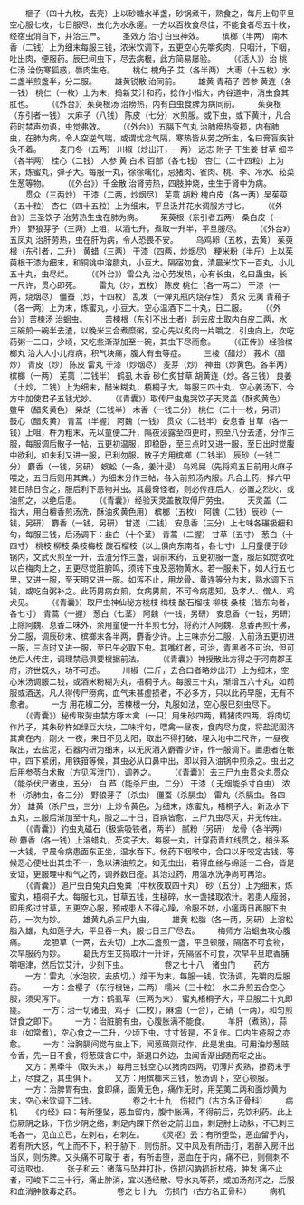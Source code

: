 <!-- { "loadSidebar": true } -->
　　榧子（四十九枚，去壳）上以砂糖水半盏，砂锅煮干，熟食之，每月上旬平旦空心服七枚，七日服尽，虫化为水永瘥。一方以百枚食尽佳，不能食者尽五十枚，经宿虫消自下，并治三尸。
　　圣效方 治寸白虫神效。
　　槟榔（半两） 南木香（二钱）上为细末每服三钱，浓米饮调下，五更空心先嚼炙肉，只咽汁，下咽，吐出肉，便服药。辰巳间虫下，尽去病根，此方简易屡验。
　　（《活人》）治 桃仁汤 治伤寒狐惑，唇肉生疮。
　　桃仁 槐角子 艾（各半两） 大枣（十五枚）水二盏半煎盏半，分二服。
　　雄黄锐散 治同前。
　　雄黄 青葙子 苦参 黄连（各一钱） 桃仁（一枚）上为末，捣新艾汁和药，捻作小指大，内谷道中，消虫食其肛也。
　　（《外台》）茱萸根汤 治痨热，内有白虫食脾为病同前。
　　茱萸根（东引者一钱） 大麻子（八钱） 陈皮（七分）水煎服。或下虫，或下黄汁，凡合药时禁声勿语，虫觉弗效。
　　（《外台》）五膈下气丸 治肺痨热瘦损，内有肺虫，在肺为病，令人空逆气喘，或谓忧忿气隔，寒热皆从劳之所生，名曰膏盲疾针灸不着。
　　麦门冬（五两） 川椒（炒出汗，一两） 远志 附子 干生姜 甘草 细辛（各半两） 桂心（二钱） 人参 黄 白术 百部（各七钱） 杏仁（二十四粒）上为末，炼蜜丸，弹子大。每服一丸，徐徐噙化，忌猪肉、雀肉、桃、李、冷水、菘菜生葱等物。
　　（《外台》）千金散 治肾劳热，四肢肿烧，虫生于肾中为病。
　　贯众（三两炒） 干漆（二两，炒烟尽） 芜荑 胡粉 槐白皮（各一两）吴茱萸（五十粒） 杏仁（四十五粒）上为细末，平旦汲井花水调服方寸匕。
　　（《外台》）三圣饮子 治劳热生虫在肺为病。
　　茱萸根（东引者五两） 桑白皮（一升） 野狼芽子（三两）上咀，以酒七升，煮取一升半，平旦服尽。
　　（《外台》）五凤丸 治肝劳热，虫在肝为病，令人恐畏不安。
　　乌鸡卵（五枚，去黄） 茱萸根（东引者，二升） 黄蜡（三两） 干漆（四两，炒烟尽） 粳米粉（半斤）上以茱萸根干漆为细末，和铜铫中溶腊丸，小豆大。隔宿勿食，清晨米饮下一百丸，小儿五十丸，虫尽烂。
　　（《外台》）雷公丸 治心劳发热，心有长虫，名曰蛊虫，长一尺许，贯心即死。
　　雷丸（炒，五枚） 陈皮 桃仁（各一两二） 干漆（一两，烧烟尽） 僵蚕（炒，十四枚） 乱发（一弹丸瓶内烧存性） 贯众 无荑 青葙子（各一两）上为末，炼蜜丸，小豆大。空心温酒下二十丸，日二服。
　　（《外台》）苦楝汤 治蛔虫。
　　苦楝根（东引不出土者）刮去皮土取内白皮二两，水三碗煎一碗半去渣，以晚米三合煮糜粥，空心先以炙肉一片嚼之，引虫向上，次吃药粥一二口，少顷，又吃些渐渐加至一碗，其虫下尽而愈。
　　（《正传》）经验槟榔丸 治大人小儿疳病，积气块痛，腹大有虫等症。
　　三棱（醋炒） 莪术（醋炒） 青皮（炒） 陈皮 雷丸 干漆（炒烟尽） 麦芽（炒） 神曲（炒黄色。各半两） 槟榔（一两） 芜荑（二钱半） 鹤虱 木香 砂仁炙甘草 胡黄连（炒。各三钱） 良姜（土炒，二钱）上为细末，醋米糊丸，梧桐子大。每服三四十丸，空心姜汤下，今方中加使君子五钱尤妙。
　　（《青囊》）取传尸虫鬼哭饮子天灵盖（酥炙黄色） 鳖甲（醋炙黄色） 柴胡（二钱半） 木香（一钱二分） 桃仁（二十一枚，另研） 鼓心（醋炙黄） 青蒿（半握） 阿魏（一钱） 贯众（二钱半）安息香 甘草（各一钱）上咀，杵为粗末，先以童便二升，隔夜浸露至四更时，煎至八分去渣，分作三服，每服调后散子一帖，五更初温服，即稳卧，至三点时又进一服，至日出时觉腹中欲利，如未利又进一服，已利勿服。散子方用槟榔（二钱半） 辰砂（一钱二分） 麝香（一钱，另研） 蜈蚣（一条，姜汁浸） 乌鸡屎（先将鸡五日前用火麻子喂之，五日后则用其粪。）为细末分作三帖，各入前煎汤内服。凡合上药，择六甲建日除日合之，服后利下恶物并虫。其最奇怪者，则必传疰后人，必置之烈火，或油煎之，以绝后患。
　　（《青囊》）经验天灵盖散取傅尸劳虫。
　　天灵盖（二指大，用白檀香煎汤洗，酥油炙黄色用） 槟榔（五枚） 阿魏（二钱）辰砂（一钱，另研） 麝香（一钱，另研） 甘遂（二钱） 安息香（三分）上七味各碾极细和匀，每服三钱，后汤调下：韭白（十个茎） 青蒿（二握） 甘草（五寸） 葱白（十四寸） 桃枝 柳枝 桑枝梅枝 酸石榴枝（以上俱向东南者，各七寸）上用童便于砂锅内，文武火煎至一升，去渣分作三盏，调前末药，五更初服一盏，服后如觉欲吐以白梅肉止之，五更尽觉脏腑鸣，须转下虫及恶物黄水。若一服未下，如人行五七里，又进一服，至天明又进一服。如泻不止，用龙骨、黄连等分为末，熟水调下五钱，或吃白粥补之。此药男病女煎，女病男煎，不可令病患知，及孝人、僧人、鸡犬见。
　　（《青囊》）取尸虫神仙秘方桃枝 梅枝 酸石榴枝 柳枝 桑枝（皆东向者，各七寸） 青蒿（一握） 葱白（七茎） 阿魏（一钱，另研） 安息香（一钱，另研）上除阿魏、息香二味外，余用童便一升半煎七分，将药汁入阿魏、息香再煎十沸，分二服，调辰砂末、槟榔末各半两，麝香少许。上三味亦分二服，入前汤五更初进一服，三点时又进一服，至巳午必取下虫。其嘴红者，可治，青黑者不可治，但可绝后人传疰，调理禁忌俱要根据前法。
　　（《青囊》）神授散此方得之于河南郡王府，济世既久，功不可述。
　　川椒（二斤，去合口者略炒出汗）上为细末，空心米汤调服二钱，或酒米粉糊为丸，梧桐子大。每服三十丸，渐增五六十丸，如前服或酒送。凡人得传尸痨病，血气未甚虚损者，不必多方，只以此药早服，无有不愈者。
　　一方 用花椒二分，苦楝根一分，丸服如法，空心服巳刻虫尽下。
　　（《青囊》）秘传取劳虫禁方啄木禽（一只）用朱砂四两，精猪肉四两，将肉切作片子，其朱砂杵如绿豆大块，二味拌匀，喂禽一昼夜，食肉尽为度，将盐泥固济其禽在内，刚火 一夜，来日不见太阳，取出不得打破，埋入地中二尺许，一昼夜取出，去盐泥，石器内研为细末，以无灰酒入麝香少许，作一服调下。置患者在帐中，四下紧闭，用铁箝等候，其虫必从口鼻中出，即以箝入油锅中煎杀之。虫出之后用参苓白术散（方见泻泄门），调养之。
　　（《青囊》）去三尸九虫贯众丸贯众（能杀伏尸诸虫，五分） 白 芦（能杀尸虫，二分） 干漆（ 无烟能杀寸白虫） 浓朴（杀肺虫，各三分） 野狼芽子（杀虫） 僵蚕（杀膈虫） 雷丸（杀膈虫。各四分） 雄黄（杀尸虫，三分）上炒令黄色，为细末，炼蜜丸，梧桐子大。新汲水下五丸，三服后渐加至十丸，服之二十日，百病皆愈，三尸九虫尽灭，并无传疰。
　　（《青囊》）钓虫丸磁石（极紫吸铁者，两半） 腻粉（另研） 龙骨（各半两） 砂 麝香（各一钱）上溶蜡丸，芡实子大。每服一丸，针穿药青红线贯之，梢头系一大钱，早晨令病患面东正坐，温水吞下。候药下咽喉中，合口以牙咬定古钱，等候恶心便吐出其虫不一，急以沸油煎之。如无虫出，若得血丝与绵涎一二合，皆是安证，更服理中和气之药，调养数日痊。其治过药，用温水洗净尚可再治。
　　（《青囊》）追尸虫白兔丸白兔粪（中秋夜取四十丸） 砂（五分）上为细末，炼蜜丸，梧桐子大。每服七丸，甘草五钱，生槌碎，水一盏揉取浓汁。若患人瘦弱，即用炙过甘草，五更空心服，预戒患人不得心躁，冷服不妨，小瘥两日再服下虫药，一次为妙。
　　雄黄丸杀三尸九虫。
　　雄黄 松脂（各一两，另研）上溶松脂入雄，丸如莲子大，平旦吞一丸，服七日三尸尽去。
　　梅师方 治蛔虫攻心腹痛。
　　龙胆草（一两，去头切）上水二盏煎一盏，平旦顿服，隔宿不可食物，次早服药为妙。
　　葛氏方生艾捣取汁一升许，先隔宿不可食，次早平旦取香脯嚼咽津，然后饮艾汁，少刻下虫。
　　
　　卷之七十八　诸虫门
　　药方
　　一方：雷丸（水泡软，去皮切，）焙干为末，每服一钱，饮汤调，先嚼肉后服药。
　　一方：金樱子（东行根锉，二两） 糯米（三十粒） 水二升煎五合空心服，须臾泻下。
　　一方：鹤虱草（三两为末），蜜丸梧桐子大，平旦服二十丸即瘥。
　　一方：治一切诸虫，鸡子（二枚），麻油（一合），芒硝（一两），和匀煎饼食之即下。
　　一方：治脏腑有虫，心腹胀满不能食。
　　羊肝（煮熟），蒜韭（如常煮），空心食之一二升，少顷下虫，寸寸皆是，不复作。口内生疮服之亦愈。
　　一方：治胸膈间觉有虫上下，闻葱豉则动作，此是发虫。可用油炒葱豉令香，先一日不食，将葱豉含口中，渐退口外边，虫闻香渐出随而呕之出。
　　又方：黑牵牛（取头末，）每用三钱空心以猪肉四两，切薄片炙熟，掺药末于上，尽食之，其虫俱下。
　　又方：用槟榔末三钱，葱汤调下，空心顿服。
　　一方：治脾胃有虫，食即痛，面黄无色，痛作无时，用芜荑二两和面炒黄为末，空心米饮调下二钱。
　　
　　卷之七十九　伤损门（古方名正骨科）
　　病机
　　《内经》曰：有所堕坠，恶血留内，腹中胀满，不得前后，先饮利药。此上伤厥阴之脉，下伤少阴之络，刺足内踝下然谷之前出血，刺足肘上动脉，不已刺三毛各一，见血立已，左刺右，右刺左。
　　《灵枢》云：有所堕坠，恶血留于内，若有所大怒，气上而不下，积于胁下，则伤肝。又中风及有所击打，若醉入房汗出当风，则伤脾。又头痛不可取于 者，有所击堕，恶血在于内，痛不已，则侧刺不可远取也。
　　张子和云：诸落马坠井打扑，伤损闪肭损折杖疮，肿发 痛不止者，可峻下二三十行，痛止肿消，宜以通经散、导水丸等药，或加汤剂泻之，后服和血消肿散毒之药。
　　
　　卷之七十九　伤损门（古方名正骨科）
　　病机
